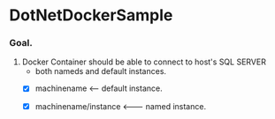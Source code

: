 # DotNetDockerSample

### Goal.
1. Docker Container should be able to connect to host's SQL SERVER
   - both nameds and default instances.     
   - [x] machinename <-- default instance.
   - [x] machinename/instance <--- named instance.


